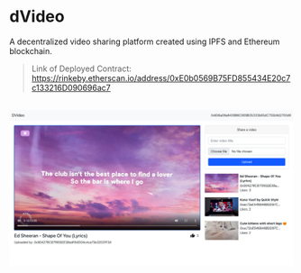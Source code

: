 # dVideo
A decentralized video sharing platform created using IPFS and Ethereum blockchain.

> Link of Deployed Contract:<br/>
> https://rinkeby.etherscan.io/address/0xE0b0569B75FD855434E20c7c133216D090696ac7


<br/>
<kbd>
    <img src="./screenshot.png" alt="Full Stack Example">
</kbd>

